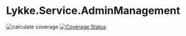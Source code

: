# Lykke.Service.AdminManagement

![calculate coverage](https://github.com/OpenMAVN/MAVN.Service.AdminManagement/workflows/coverage%20report/badge.svg)
[![Coverage Status](https://coveralls.io/repos/github/OpenMAVN/MAVN.Service.AdminManagement/badge.svg?branch=master)](https://coveralls.io/github/OpenMAVN/MAVN.Service.AdminManagement?branch=master)
